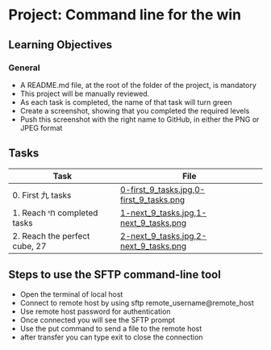 # Project: Command line for the win

<h2>Learning Objectives</h2>

<h3>General</h3>

<ul>
<li>A README.md file, at the root of the folder of the project, is mandatory</li>
<li>This project will be manually reviewed.</li>
<li>As each task is completed, the name of that task will turn green</li>
<li>Create a screenshot, showing that you completed the required levels</li>
<li>Push this screenshot with the right name to GitHub, in either the PNG or JPEG format</li>
</ul>

<h2>Tasks</h2>

| Task | File |
| ---- | ---- |
| 0. First 九 tasks | [0-first_9_tasks.jpg,0-first_9_tasks.png](./0-first_9_tasks.jpg,0-first_9_tasks.png) |
| 1. Reach חי completed tasks | [1-next_9_tasks.jpg,1-next_9_tasks.png](./1-next_9_tasks.jpg,1-next_9_tasks.png) |
| 2. Reach the perfect cube, 27 | [2-next_9_tasks.jpg,2-next_9_tasks.png](./2-next_9_tasks.jpg,2-next_9_tasks.png) |

<h2>Steps to use the SFTP command-line tool</h2>
<ul>
<li>Open the terminal of local host</li>
<li>Connect to remote host by using sftp remote_username@remote_host</li>
<li>Use remote host password for authentication</li>
<li>Once connected you will see the SFTP prompt</li>
<li>Use the put command to send a file to the remote host</li>
<li>after transfer you can type exit to close the connection</li>
</ul>
